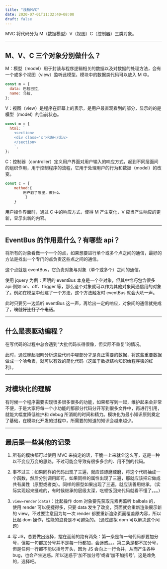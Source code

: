 ```yaml
---
title: "浅析MVC"
date: 2020-07-01T11:32:40+08:00
draft: false
---
```


MVC 将代码分为 M（数据模型）V（视图）C（控制器）三类对象。

---

## M、V、C 三个对象分别做什么？

M：模型（model）用于封装与程序逻辑相关的数据以及对数据的处理方法，会有一个或多个视图（view）监听此模型。模块中的数据类代码可以放入 M 中。

```javascript
const m = {
  data: 巴拉巴拉,
  name: 乌拉,
};
```

V：视图（view）是程序在屏幕上的表示，是用户最直观看到的部分，显示的的是模型（model）的当前状态。

```javascript
const m = {
  html: `
    <section>
    <div class='x'>RUA</div>
    </section>
    `,
};
```

C：控制器（controller）定义用户界面对用户输入的响应方式，起到不同层面间的组织作用，用于控制程序的流程，它用于处理用户的行为和数据（model）的改变。

```javascript
const c = {
    method:{
        用户戳了哪里，做什么
         }
    }
```

用户操作界面时，通过 C 中的响应方式，使得 M 产生变化，V 应当产生响应的更新，显示出新的内容。

---

## EventBus 的作用是什么？有哪些 api？

将所有的对象看做一个一个的点，如果想要进行单个或多个点之间的通信，最好的方法是找出一个专门的点负责这些点之间的通信。

这个点就是 eventBus，它负责对象与对象（单个或多个）之间的通信。

使用 jquery 为例：声明的 eventBus 本身是一个空对象，但其中恰巧包含很多 api 例如 on、off、trigger 等，那么这个对象就可以作为其他对象间通信用的对象了。例如在模型中创建了一个方法，这个方法触发时 eventBus 就会~~大吼一声~~。

此时只要另一边监听 eventBus 这一声，再给出一定的响应，对象间的通信就完成了，~~唉就好比打了个电话~~。

---

## 什么是表驱动编程？

在写代码的过程中总会遇到“大批代码长得很像，但实际不重复”的情况。

此时，通过眯起眼睛分析这些代码中哪部分才是真正需要的数据，将这些重要数据做成一个哈希表，就可以有效的简化代码（这属于数据结构知识给程序猿的红利）。

---

## 对模块化的理解

有时候一个程序需要实现很多很多很多的功能，如果都写到一起，维护起来会非常不便，于是大家将每一个小功能的那部分代码分开写到很多文件中，再进行引用，就能大幅度降低维护和 debug 所消耗的时间和精力。模块化为最小知识原则奠定了基础，在模块化开发的过程中，所需要的知道的知识会越来越少。

---

## 最后是一些其他的记录

1. 所有的模块都可以使用 MVC 来搞定的话，干脆一上来就全这么写，这是一种以不变应万变的思路。不过可能会导致有很多多余的、用不到的代码。

2) 事不过三：如果同样的代码出现了三遍，就应该琢磨琢磨，将这个代码抽成一个函数，然后分别调用即可。如果同样的属性出现了三遍，那就应该把它做成共有属性（原型或者类）。同样的原型如果出现了三遍，就应该善用继承。（实际实现起来挺难的，有时候继承的层级太深，吃顿饭回来代码就看不懂了。。。）

3. `view=render(data)`：比起操作 dom 对象要先获取元素再监听 balbala 的，使用 render 可以便捷得多，只要 data 发生了改变，页面就会重新渲染展示新的 view。不过要注意因为每一次 render 都要重新渲染页面覆盖原内容，所以比起 dom 操作，性能的浪费是不可避免的。（通过虚拟 dom 可以解决这个问题）

4) 写 JS，总要做出选择，摆在面前的路有两条：第一条是每一句代码都要加分号，但每一句都加分号并不是每一行都加，会迷惑。。。第二条是都不加分号，但是任何一行都不能以括号开头，因为 JS 会向上一行合并，从而产生各种 bug，也会产生迷惑。所以迷惑于‘加不加分号’或者‘加不加括号’，这是难免的，选择吧。
